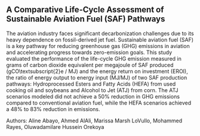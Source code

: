 ## A Comparative Life-Cycle Assessment of Sustainable Aviation Fuel (SAF) Pathways

The aviation industry faces significant decarbonization challenges due to its heavy dependence on fossil-derived jet fuel. Sustainable aviation fuel (SAF) is a key pathway for reducing greenhouse gas (GHG) emissions in aviation and accelerating progress towards zero-emission goals. This study evaluated the performance of the life-cycle GHG emission measured in grams of carbon dioxide equivalent per megajoule of SAF produced (gCO\textsubscript{2}e / MJ) and the energy return on investment (EROI), the ratio of energy output to energy input (MJ/MJ) of two SAF production pathways: Hydroprocessed Esters and Fatty Acids (HEFA) from used cooking oil and soybeans and Alcohol to Jet (ATJ) from corn. The ATJ scenarios modeled did not achieve a 50\% reduction in GHG emissions compared to conventional aviation fuel, while the HEFA scenarios achieved a 48\% to 83\% reduction in emissions. 


Authors: Aline Abayo, Ahmed AlAli, Marissa Marsh LoVullo, Mohammed Rayes, Oluwadamilare Hussein Orekoya

